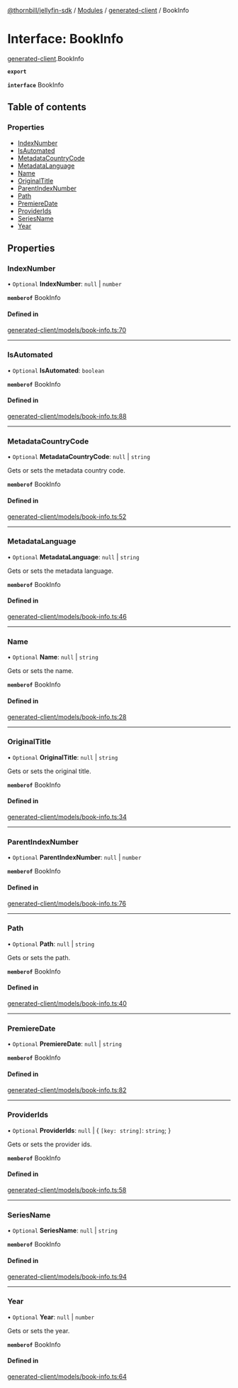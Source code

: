 [@thornbill/jellyfin-sdk](../README.md) / [Modules](../modules.md) / [generated-client](../modules/generated_client.md) / BookInfo

# Interface: BookInfo

[generated-client](../modules/generated_client.md).BookInfo

**`export`**

**`interface`** BookInfo

## Table of contents

### Properties

- [IndexNumber](generated_client.BookInfo.md#indexnumber)
- [IsAutomated](generated_client.BookInfo.md#isautomated)
- [MetadataCountryCode](generated_client.BookInfo.md#metadatacountrycode)
- [MetadataLanguage](generated_client.BookInfo.md#metadatalanguage)
- [Name](generated_client.BookInfo.md#name)
- [OriginalTitle](generated_client.BookInfo.md#originaltitle)
- [ParentIndexNumber](generated_client.BookInfo.md#parentindexnumber)
- [Path](generated_client.BookInfo.md#path)
- [PremiereDate](generated_client.BookInfo.md#premieredate)
- [ProviderIds](generated_client.BookInfo.md#providerids)
- [SeriesName](generated_client.BookInfo.md#seriesname)
- [Year](generated_client.BookInfo.md#year)

## Properties

### IndexNumber

• `Optional` **IndexNumber**: ``null`` \| `number`

**`memberof`** BookInfo

#### Defined in

[generated-client/models/book-info.ts:70](https://github.com/jellyfin/jellyfin-sdk-typescript/blob/fa599ae/src/generated-client/models/book-info.ts#L70)

___

### IsAutomated

• `Optional` **IsAutomated**: `boolean`

**`memberof`** BookInfo

#### Defined in

[generated-client/models/book-info.ts:88](https://github.com/jellyfin/jellyfin-sdk-typescript/blob/fa599ae/src/generated-client/models/book-info.ts#L88)

___

### MetadataCountryCode

• `Optional` **MetadataCountryCode**: ``null`` \| `string`

Gets or sets the metadata country code.

**`memberof`** BookInfo

#### Defined in

[generated-client/models/book-info.ts:52](https://github.com/jellyfin/jellyfin-sdk-typescript/blob/fa599ae/src/generated-client/models/book-info.ts#L52)

___

### MetadataLanguage

• `Optional` **MetadataLanguage**: ``null`` \| `string`

Gets or sets the metadata language.

**`memberof`** BookInfo

#### Defined in

[generated-client/models/book-info.ts:46](https://github.com/jellyfin/jellyfin-sdk-typescript/blob/fa599ae/src/generated-client/models/book-info.ts#L46)

___

### Name

• `Optional` **Name**: ``null`` \| `string`

Gets or sets the name.

**`memberof`** BookInfo

#### Defined in

[generated-client/models/book-info.ts:28](https://github.com/jellyfin/jellyfin-sdk-typescript/blob/fa599ae/src/generated-client/models/book-info.ts#L28)

___

### OriginalTitle

• `Optional` **OriginalTitle**: ``null`` \| `string`

Gets or sets the original title.

**`memberof`** BookInfo

#### Defined in

[generated-client/models/book-info.ts:34](https://github.com/jellyfin/jellyfin-sdk-typescript/blob/fa599ae/src/generated-client/models/book-info.ts#L34)

___

### ParentIndexNumber

• `Optional` **ParentIndexNumber**: ``null`` \| `number`

**`memberof`** BookInfo

#### Defined in

[generated-client/models/book-info.ts:76](https://github.com/jellyfin/jellyfin-sdk-typescript/blob/fa599ae/src/generated-client/models/book-info.ts#L76)

___

### Path

• `Optional` **Path**: ``null`` \| `string`

Gets or sets the path.

**`memberof`** BookInfo

#### Defined in

[generated-client/models/book-info.ts:40](https://github.com/jellyfin/jellyfin-sdk-typescript/blob/fa599ae/src/generated-client/models/book-info.ts#L40)

___

### PremiereDate

• `Optional` **PremiereDate**: ``null`` \| `string`

**`memberof`** BookInfo

#### Defined in

[generated-client/models/book-info.ts:82](https://github.com/jellyfin/jellyfin-sdk-typescript/blob/fa599ae/src/generated-client/models/book-info.ts#L82)

___

### ProviderIds

• `Optional` **ProviderIds**: ``null`` \| { `[key: string]`: `string`;  }

Gets or sets the provider ids.

**`memberof`** BookInfo

#### Defined in

[generated-client/models/book-info.ts:58](https://github.com/jellyfin/jellyfin-sdk-typescript/blob/fa599ae/src/generated-client/models/book-info.ts#L58)

___

### SeriesName

• `Optional` **SeriesName**: ``null`` \| `string`

**`memberof`** BookInfo

#### Defined in

[generated-client/models/book-info.ts:94](https://github.com/jellyfin/jellyfin-sdk-typescript/blob/fa599ae/src/generated-client/models/book-info.ts#L94)

___

### Year

• `Optional` **Year**: ``null`` \| `number`

Gets or sets the year.

**`memberof`** BookInfo

#### Defined in

[generated-client/models/book-info.ts:64](https://github.com/jellyfin/jellyfin-sdk-typescript/blob/fa599ae/src/generated-client/models/book-info.ts#L64)
